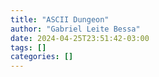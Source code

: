 ```yaml
---
title: "ASCII Dungeon"
author: "Gabriel Leite Bessa"
date: 2024-04-25T23:51:42-03:00
tags: []
categories: []
---
```


